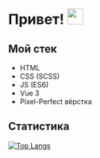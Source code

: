 <h1>Привет!
<img src="https://github.com/blackcater/blackcater/raw/main/images/Hi.gif" height="32"/></h1>

<h2>Мой стек</h2>
<ul>
        <li>HTML</li>
        <li>CSS (SCSS)</li>
        <li>JS (ES6)</li>
        <li>Vue 3</li>
        <li>Pixel-Perfect вёрстка</li>
</ul>


<h2>Статистика</h2>

[![Top Langs](https://github-readme-stats.vercel.app/api/top-langs/?username=Bulattalipov)](https://github.com/Bulattalipov/github-readme-stats)
